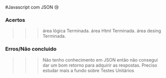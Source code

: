 #Javascript com JSON :cry:
### Acertos
>>> área lógica Terminada.
>>> área Html Terminada.
>>> área desing Terminada.

### Erros/Não concluido
>>> Não tenho conhecimento em JSON então não consegui dar um bom retorno para adquirir as respostas.
>>> Preciso estudar mais a fundo sobre Testes Unitários